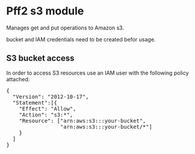Pff2 s3 module
==============================

Manages get and put operations to Amazon s3.

bucket and IAM credentials need to be created befor usage.

## S3 bucket access

In order to access S3 resources use an IAM user with the following policy attached:

<pre>
{
  "Version": "2012-10-17",
  "Statement":[{
    "Effect": "Allow",
    "Action": "s3:*",
    "Resource": ["arn:aws:s3:::your-bucket",
                 "arn:aws:s3:::your-bucket/*"]
    }
  ]
}
</pre>
